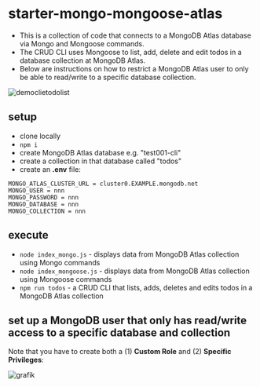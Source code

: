 # starter-mongo-mongoose-atlas

- This is a collection of code that connects to a MongoDB Atlas database via Mongo and Mongoose commands.
- The CRUD CLI uses Mongoose to list, add, delete and edit todos in a database collection at MongoDB Atlas.
- Below are instructions on how to restrict a MongoDB Atlas user to only be able to read/write to a specific database collection.

![democlietodolist](https://github.com/edwardtanguay/starter-mongo-mongoose-atlas/assets/446574/89ee0d10-0944-41b5-b8ad-732422343020)

## setup

- clone locally
- `npm i`
- create MongoDB Atlas database e.g. "test001-cli"
- create a collection in that database called "todos"
- create an **.env** file:

```
MONGO_ATLAS_CLUSTER_URL = cluster0.EXAMPLE.mongodb.net
MONGO_USER = nnn
MONGO_PASSWORD = nnn
MONGO_DATABASE = nnn
MONGO_COLLECTION = nnn
```

## execute

- `node index_mongo.js` - displays data from MongoDB Atlas collection using Mongo commands
- `node index_mongoose.js` - displays data from MongoDB Atlas collection using Mongoose commands
- `npm run todos` - a CRUD CLI that lists, adds, deletes and edits todos in a MongoDB Atlas collection

## set up a MongoDB user that only has read/write access to a specific database and collection

Note that you have to create both a (1) **Custom Role** and (2) **Specific Privileges**:

![grafik](https://github.com/edwardtanguay/starter-mongo-mongoose-atlas/assets/446574/4926f497-96eb-4d12-a5fd-dd45c855785f)
